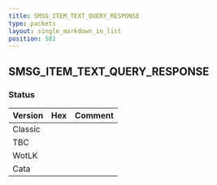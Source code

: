 ```yaml
---
title: SMSG_ITEM_TEXT_QUERY_RESPONSE
type: packets
layout: single_markdown_in_list
position: 581
---
```


## SMSG_ITEM_TEXT_QUERY_RESPONSE

### Status

Version | Hex | Comment
---------- | ---------- | ---------- 
Classic |  |  
TBC |  |  
WotLK |  |  
Cata |  |  
